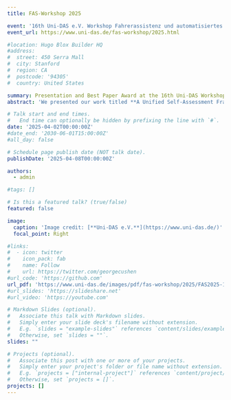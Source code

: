 ```yaml
---
title: FAS-Workshop 2025

event: '16th Uni-DAS e.V. Workshop Fahrerassistenz und automatisiertes Fahren (FAS-Workshop 2025)'
event_url: https://www.uni-das.de/fas-workshop/2025.html

#location: Hugo Blox Builder HQ
#address:
#  street: 450 Serra Mall
#  city: Stanford
#  region: CA
#  postcode: '94305'
#  country: United States

summary: Presentation and Best Paper Award at the 16th Uni-DAS Workshop on Driver Assistance and Automated Driving.
abstract: 'We presented our work titled **A Unified Self-Assessment Framework for Autonomous Driving Stacks Using Subjective Logic** at the 16th Uni-DAS e.V. Workshop Fahrerassistenz und automatisiertes Fahren (FAS-Workshop 2025) and received the Best Paper Award.'

# Talk start and end times.
#   End time can optionally be hidden by prefixing the line with `#`.
date: '2025-04-02T00:00:00Z'
#date_end: '2030-06-01T15:00:00Z'
#all_day: false

# Schedule page publish date (NOT talk date).
publishDate: '2025-04-08T00:00:00Z'

authors:
  - admin

#tags: []

# Is this a featured talk? (true/false)
featured: false

image:
  caption: 'Image credit: [**Uni-DAS e.V.**](https://www.uni-das.de/)'
  focal_point: Right

#links:
#  - icon: twitter
#    icon_pack: fab
#    name: Follow
#    url: https://twitter.com/georgecushen
#url_code: 'https://github.com'
url_pdf: 'https://www.uni-das.de/images/pdf/fas-workshop/2025/FAS2025-19-Wodtko-Griebel.pdf'
#url_slides: 'https://slideshare.net'
#url_video: 'https://youtube.com'

# Markdown Slides (optional).
#   Associate this talk with Markdown slides.
#   Simply enter your slide deck's filename without extension.
#   E.g. `slides = "example-slides"` references `content/slides/example-slides.md`.
#   Otherwise, set `slides = ""`.
slides: ""

# Projects (optional).
#   Associate this post with one or more of your projects.
#   Simply enter your project's folder or file name without extension.
#   E.g. `projects = ["internal-project"]` references `content/project/deep-learning/index.md`.
#   Otherwise, set `projects = []`.
projects: []
---
```


